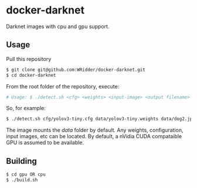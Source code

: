 # docker-darknet
Darknet images with cpu and gpu support.

## Usage
Pull this repository
```bash
$ git clone git@github.com:WRidder/docker-darknet.git 
$ cd docker-darknet
```
From the root folder of the repository, execute:
```bash
# Usage: $ ./detect.sh <cfg> <weights> <input-image> <output filename> [<use-gpu>=0/1]
```
So, for example:
```bash
$ ./detect.sh cfg/yolov3-tiny.cfg data/yolov3-tiny.weights data/dog2.jpg predictions
```

The image mounts the *data* folder by default. Any weights, configuration, input images, etc can be located. By default, a nVidia CUDA compataible GPU is assumed to be available. 


## Building
```bash
$ cd gpu OR cpu
$ ./build.sh
